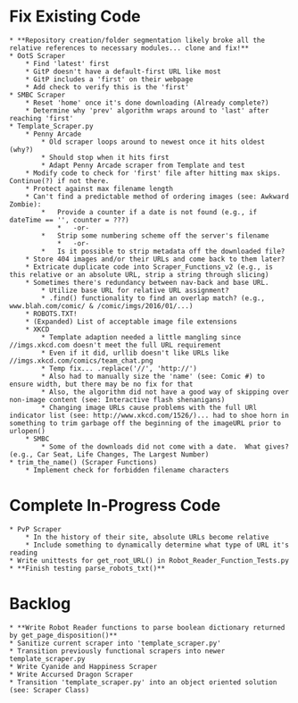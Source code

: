 # Fix Existing Code #
    * **Repository creation/folder segmentation likely broke all the relative references to necessary modules... clone and fix!**
    * OotS Scraper
        * Find 'latest' first 
        * GitP doesn't have a default-first URL like most
        * GitP includes a 'first' on their webpage
        * Add check to verify this is the 'first'
    * SMBC Scraper
        * Reset 'home' once it's done downloading (Already complete?)
        * Determine why 'prev' algorithm wraps around to 'last' after reaching 'first'
    * Template_Scraper.py
        * Penny Arcade
            * Old scraper loops around to newest once it hits oldest (why?)
            * Should stop when it hits first
            * Adapt Penny Arcade scraper from Template and test
        * Modify code to check for 'first' file after hitting max skips.  Continue(?) if not there.
        * Protect against max filename length
        * Can't find a predictable method of ordering images (see: Awkward Zombie):
            *   Provide a counter if a date is not found (e.g., if dateTime == '', counter = ???)
                *   -or-
            *   Strip some numbering scheme off the server's filename
                *   -or-
            *   Is it possible to strip metadata off the downloaded file?
        * Store 404 images and/or their URLs and come back to them later?
        * Extricate duplicate code into Scraper_Functions_v2 (e.g., is this relative or an absolute URL, strip a string through slicing)
        * Sometimes there's redundancy between nav-back and base URL.
            * Utilize base URL for relative URL assignment?
            * .find() functionality to find an overlap match? (e.g., www.blah.com/comic/ & /comic/imgs/2016/01/...)
        * ROBOTS.TXT!
        * (Expanded) List of acceptable image file extensions
        * XKCD
            * Template adaption needed a little mangling since //imgs.xkcd.com doesn't meet the full URL requirement
            * Even if it did, urllib doesn't like URLs like //imgs.xkcd.com/comics/team_chat.png
            * Temp fix... .replace('//', 'http://')
            * Also had to manually size the 'name' (see: Comic #) to ensure width, but there may be no fix for that
            * Also, the algorithm did not have a good way of skipping over non-image content (see: Interactive flash shenanigans)
            * Changing image URLs cause problems with the full URl indicator list (see: http://www.xkcd.com/1526/)... had to shoe horn in something to trim garbage off the beginning of the imageURL prior to urlopen()
        * SMBC
            * Some of the downloads did not come with a date.  What gives?  (e.g., Car Seat, Life Changes, The Largest Number)
    * trim_the_name() (Scraper Functions)
        * Implement check for forbidden filename characters

# Complete In-Progress Code #
    * PvP Scraper
        * In the history of their site, absolute URLs become relative
        * Include something to dynamically determine what type of URL it's reading
    * Write unittests for get_root_URL() in Robot_Reader_Function_Tests.py
    * **Finish testing parse_robots_txt()**

# Backlog #
    * **Write Robot Reader functions to parse boolean dictionary returned by get_page_disposition()**
    * Sanitize current scraper into 'template_scraper.py'
    * Transition previously functional scrapers into newer template_scraper.py
    * Write Cyanide and Happiness Scraper
    * Write Accursed Dragon Scraper
    * Transition 'template_scraper.py' into an object oriented solution (see: Scraper Class)
